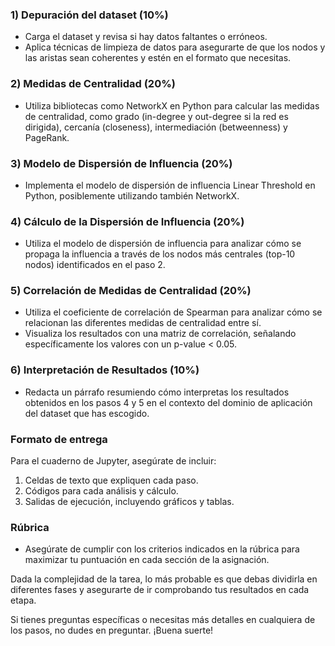 ### 1) Depuración del dataset (10%)
- Carga el dataset y revisa si hay datos faltantes o erróneos.
- Aplica técnicas de limpieza de datos para asegurarte de que los nodos y las aristas sean coherentes y estén en el formato que necesitas.

### 2) Medidas de Centralidad (20%)
- Utiliza bibliotecas como NetworkX en Python para calcular las medidas de centralidad, como grado (in-degree y out-degree si la red es dirigida), cercanía (closeness), intermediación (betweenness) y PageRank.

### 3) Modelo de Dispersión de Influencia (20%)
- Implementa el modelo de dispersión de influencia Linear Threshold en Python, posiblemente utilizando también NetworkX.

### 4) Cálculo de la Dispersión de Influencia (20%)
- Utiliza el modelo de dispersión de influencia para analizar cómo se propaga la influencia a través de los nodos más centrales (top-10 nodos) identificados en el paso 2.

### 5) Correlación de Medidas de Centralidad (20%)
- Utiliza el coeficiente de correlación de Spearman para analizar cómo se relacionan las diferentes medidas de centralidad entre sí.
- Visualiza los resultados con una matriz de correlación, señalando específicamente los valores con un p-value < 0.05.

### 6) Interpretación de Resultados (10%)
- Redacta un párrafo resumiendo cómo interpretas los resultados obtenidos en los pasos 4 y 5 en el contexto del dominio de aplicación del dataset que has escogido.

### Formato de entrega
Para el cuaderno de Jupyter, asegúrate de incluir:
1) Celdas de texto que expliquen cada paso.
2) Códigos para cada análisis y cálculo.
3) Salidas de ejecución, incluyendo gráficos y tablas.

### Rúbrica
- Asegúrate de cumplir con los criterios indicados en la rúbrica para maximizar tu puntuación en cada sección de la asignación.

Dada la complejidad de la tarea, lo más probable es que debas dividirla en diferentes fases y asegurarte de ir comprobando tus resultados en cada etapa.

Si tienes preguntas específicas o necesitas más detalles en cualquiera de los pasos, no dudes en preguntar. ¡Buena suerte!
